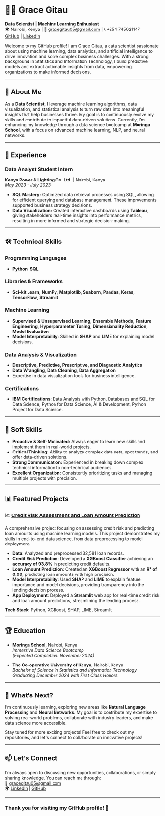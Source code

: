 # 👩‍💻 **Grace Gitau**  
**Data Scientist | Machine Learning Enthusiast**  
🌍 Nairobi, Kenya | 📧 [gracegitau05@gmail.com](mailto:gracegitau05@gmail.com) | 📞 +254 745021147  
[GitHub](https://github.com/YourGitHub) | [LinkedIn](https://linkedin.com/in/YourLinkedIn)

Welcome to my GitHub profile! I am Grace Gitau, a data scientist passionate about using machine learning, data analytics, and artificial intelligence to drive innovation and solve complex business challenges. With a strong background in Statistics and Information Technology, I build predictive models and extract actionable insights from data, empowering organizations to make informed decisions.

---

## 🌟 **About Me**

As a **Data Scientist**, I leverage machine learning algorithms, data visualization, and statistical analysis to turn raw data into meaningful insights that help businesses thrive. My goal is to continuously evolve my skills and contribute to impactful data-driven solutions. Currently, I’m enhancing my knowledge through a data science bootcamp at **Moringa School**, with a focus on advanced machine learning, NLP, and neural networks.

---

## 💼 **Experience**

### Data Analyst Student Intern  
**Kenya Power & Lighting Co. Ltd.** | Nairobi, Kenya  
*May 2023 - July 2023*

- **SQL Mastery:** Optimized data retrieval processes using SQL, allowing for efficient querying and database management. These improvements supported business strategy decisions.
- **Data Visualization:** Created interactive dashboards using **Tableau**, giving stakeholders real-time insights into performance metrics, resulting in more informed and strategic decision-making.
  
---

## 🛠️ **Technical Skills**

### **Programming Languages**  
- **Python**, **SQL**  

### **Libraries & Frameworks**  
- **Sci-kit Learn**, **NumPy**, **Matplotlib**, **Seaborn**, **Pandas**, **Keras**, **TensorFlow**, **Streamlit**  

### **Machine Learning**  
- **Supervised & Unsupervised Learning**, **Ensemble Methods**, **Feature Engineering**, **Hyperparameter Tuning**, **Dimensionality Reduction**, **Model Evaluation**  
- **Model Interpretability**: Skilled in **SHAP** and **LIME** for explaining model decisions.  

### **Data Analysis & Visualization**  
- **Descriptive, Predictive, Prescriptive, and Diagnostic Analytics**  
- **Data Wrangling**, **Data Cleaning**, **Data Aggregation**  
- Expertise in data visualization tools for business intelligence.

### **Certifications**  
- **IBM Certifications**: Data Analysis with Python, Databases and SQL for Data Science, Python for Data Science, AI & Development, Python Project for Data Science.

---

## 🧠 **Soft Skills**
- **Proactive & Self-Motivated:** Always eager to learn new skills and implement them in real-world projects.  
- **Critical Thinking:** Ability to analyze complex data sets, spot trends, and offer data-driven solutions.  
- **Strong Communication:** Experienced in breaking down complex technical information to non-technical audiences.
- **Excellent Organization:** Consistently prioritizing tasks and managing multiple projects with precision.

---

## 📊 **Featured Projects**

### 📈 [Credit Risk Assessment and Loan Amount Prediction](https://github.com/YourProjectLink)  
A comprehensive project focusing on assessing credit risk and predicting loan amounts using machine learning models. This project demonstrates my skills in end-to-end data science, from data preprocessing to model deployment.

- **Data**: Analyzed and preprocessed 32,581 loan records.
- **Credit Risk Prediction**: Developed a **XGBoost Classifier** achieving an **accuracy of 93.8%** in predicting credit defaults.
- **Loan Amount Prediction**: Created an **XGBoost Regressor** with an **R² of 0.99**, predicting loan amounts with high precision.
- **Model Interpretability**: Used **SHAP** and **LIME** to explain feature importance and model decisions, providing transparency into the lending decision process.
- **App Deployment**: Deployed a **Streamlit** web app for real-time credit risk and loan amount predictions, streamlining the lending process.

**Tech Stack**: Python, XGBoost, SHAP, LIME, Streamlit

---

## 🏆 **Education**

- **Moringa School**, Nairobi, Kenya  
  *Immersive Data Science Bootcamp*  
  *(Expected Completion: November 2024)*

- **The Co-operative University of Kenya**, Nairobi, Kenya  
  *Bachelor of Science in Statistics and Information Technology*  
  *Graduating December 2024 with First Class Honors*

---

## 🚀 **What’s Next?**

I’m continuously learning, exploring new areas like **Natural Language Processing** and **Neural Networks**. My goal is to contribute my expertise to solving real-world problems, collaborate with industry leaders, and make data science more accessible.

Stay tuned for more exciting projects! Feel free to check out my repositories, and let's connect to collaborate on innovative projects!

---

## 📫 **Let's Connect**  
I’m always open to discussing new opportunities, collaborations, or simply sharing knowledge. You can reach me through:  
📧 [gracegitau05@gmail.com](mailto:gracegitau05@gmail.com)  
🌍 [LinkedIn](https://linkedin.com/in/YourLinkedIn) | [GitHub](https://github.com/YourGitHub)

---

### Thank you for visiting my GitHub profile! 👋
